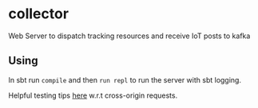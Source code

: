 # collector
Web Server to dispatch tracking resources and receive IoT posts to kafka


## Using 
In sbt run `compile` and then `run repl` to run the server with sbt logging. 

Helpful testing tips [here](http://stackoverflow.com/questions/12173990/how-can-you-debug-a-cors-request-with-curl) w.r.t cross-origin requests.
